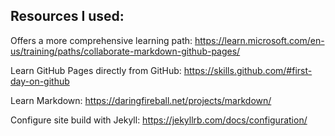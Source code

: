 Resources I used: 
--------------------------
Offers a more comprehensive learning path: <https://learn.microsoft.com/en-us/training/paths/collaborate-markdown-github-pages/>
  
Learn GitHub Pages directly from GitHub: <https://skills.github.com/#first-day-on-github> 
  
Learn Markdown: <https://daringfireball.net/projects/markdown/>

Configure site build with Jekyll: <https://jekyllrb.com/docs/configuration/>
